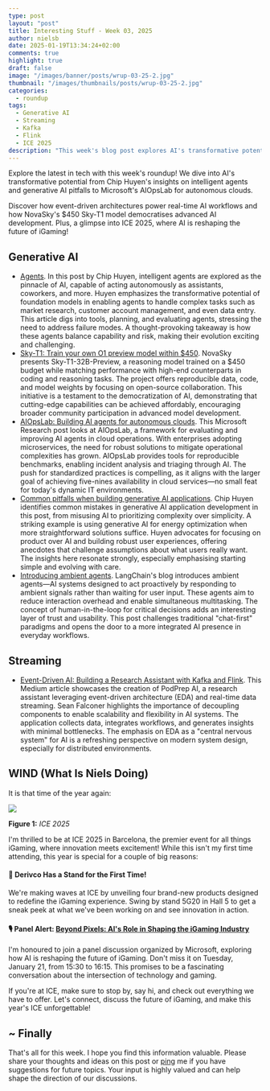 ```yaml
---
type: post
layout: "post"
title: Interesting Stuff - Week 03, 2025
author: nielsb
date: 2025-01-19T13:34:24+02:00
comments: true
highlight: true
draft: false
image: "/images/banner/posts/wrup-03-25-2.jpg"
thumbnail: "/images/thumbnails/posts/wrup-03-25-2.jpg"
categories:
  - roundup
tags:
  - Generative AI
  - Streaming
  - Kafka
  - Flink
  - ICE 2025
description: "This week's blog post explores AI's transformative potential, from intelligent agents and generative AI pitfalls to event-driven architectures powering real-time workflows. Discover how NovaSky's $450 Sky-T1 model is democratizing AI and get a glimpse of the latest innovations showcased at ICE 2025."
---
```


Explore the latest in tech with this week's roundup! We dive into AI's transformative potential from Chip Huyen's insights on intelligent agents and generative AI pitfalls to Microsoft's AIOpsLab for autonomous clouds. 

Discover how event-driven architectures power real-time AI workflows and how NovaSky's $450 Sky-T1 model democratises advanced AI development. Plus, a glimpse into ICE 2025, where AI is reshaping the future of iGaming!

<!--more-->

<!--
## Podcast

If you rather listen to the summary:



Click on the link above to listen to the podcast. Oh, the direct link to the episode is [here]().
-->

## Generative AI

* [Agents](https://huyenchip.com//2025/01/07/agents.html). In this post by Chip Huyen, intelligent agents are explored as the pinnacle of AI, capable of acting autonomously as assistants, coworkers, and more. Huyen emphasizes the transformative potential of foundation models in enabling agents to handle complex tasks such as market research, customer account management, and even data entry. This article digs into tools, planning, and evaluating agents, stressing the need to address failure modes. A thought-provoking takeaway is how these agents balance capability and risk, making their evolution exciting and challenging​.
* [Sky-T1: Train your own O1 preview model within $450](https://novasky-ai.github.io/posts/sky-t1/). NovaSky presents Sky-T1-32B-Preview, a reasoning model trained on a $450 budget while matching performance with high-end counterparts in coding and reasoning tasks. The project offers reproducible data, code, and model weights by focusing on open-source collaboration. This initiative is a testament to the democratization of AI, demonstrating that cutting-edge capabilities can be achieved affordably, encouraging broader community participation in advanced model development​.
* [AIOpsLab: Building AI agents for autonomous clouds](https://www.microsoft.com/en-us/research/blog/aiopslab-building-ai-agents-for-autonomous-clouds/). This Microsoft Research post looks at AIOpsLab, a framework for evaluating and improving AI agents in cloud operations. With enterprises adopting microservices, the need for robust solutions to mitigate operational complexities has grown. AIOpsLab provides tools for reproducible benchmarks, enabling incident analysis and triaging through AI. The push for standardized practices is compelling, as it aligns with the larger goal of achieving five-nines availability in cloud services—no small feat for today's dynamic IT environments​.
* [Common pitfalls when building generative AI applications](https://huyenchip.com//2025/01/16/ai-engineering-pitfalls.html). Chip Huyen identifies common mistakes in generative AI application development in this post, from misusing AI to prioritizing complexity over simplicity. A striking example is using generative AI for energy optimization when more straightforward solutions suffice. Huyen advocates for focusing on product over AI and building robust user experiences, offering anecdotes that challenge assumptions about what users really want. The insights here resonate strongly, especially emphasising starting simple and evolving with care​.
* [Introducing ambient agents](https://blog.langchain.dev/introducing-ambient-agents/). LangChain's blog introduces ambient agents—AI systems designed to act proactively by responding to ambient signals rather than waiting for user input. These agents aim to reduce interaction overhead and enable simultaneous multitasking. The concept of human-in-the-loop for critical decisions adds an interesting layer of trust and usability. This post challenges traditional "chat-first" paradigms and opens the door to a more integrated AI presence in everyday workflows​.

## Streaming

* [Event-Driven AI: Building a Research Assistant with Kafka and Flink](https://www.confluent.io/blog/event-driven-ai-building-a-research-assistant-with-kafka-and-flink/). This Medium article showcases the creation of PodPrep AI, a research assistant leveraging event-driven architecture (EDA) and real-time data streaming. Sean Falconer highlights the importance of decoupling components to enable scalability and flexibility in AI systems. The application collects data, integrates workflows, and generates insights with minimal bottlenecks. The emphasis on EDA as a "central nervous system" for AI is a refreshing perspective on modern system design, especially for distributed environments​.

## WIND (What Is Niels Doing)

It is that time of the year again:

![](/images/posts/ice-2025.jpg)

**Figure 1:** *ICE 2025*

I'm thrilled to be at ICE 2025 in Barcelona, the premier event for all things iGaming, where innovation meets excitement! While this isn't my first time attending, this year is special for a couple of big reasons:

#### 🎯 Derivco Has a Stand for the First Time!

We're making waves at ICE by unveiling four brand-new products designed to redefine the iGaming experience. Swing by stand 5G20 in Hall 5 to get a sneak peek at what we've been working on and see innovation in action.

#### 🎙️ Panel Alert: [**Beyond Pixels: AI's Role in Shaping the iGaming Industry**][1]

I'm honoured to join a panel discussion organized by Microsoft, exploring how AI is reshaping the future of iGaming. Don't miss it on Tuesday, January 21, from 15:30 to 16:15. This promises to be a fascinating conversation about the intersection of technology and gaming.

If you're at ICE, make sure to stop by, say hi, and check out everything we have to offer. Let's connect, discuss the future of iGaming, and make this year's ICE unforgettable!

## ~ Finally

That's all for this week. I hope you find this information valuable. Please share your thoughts and ideas on this post or [ping][ma] me if you have suggestions for future topics. Your input is highly valued and can help shape the direction of our discussions.

[ma]: mailto:niels.it.berglund@gmail.com
[mp]: https://blog.acolyer.org
[iq]: https://www.infoq.com/
[ew]: http://sqlonice.com/
[re]: http://blog.revolutionanalytics.com
[sqsk]: https://www.sqlskills.com
[mdaveyblog]: https://mdavey.wordpress.com/
[charlblog]: https://charlla.com/

[jovpop]: https://twitter.com/JovanPop_MSFT
[bobw]: https://twitter.com/bobwardms
[revod]: https://twitter.com/revodavid
[lonny]: https://twitter.com/sqL_handLe
[ewtw]: https://twitter.com/sqlOnIce
[buckw]: https://twitter.com/BuckWoodyMSFT
[mattw]: https://twitter.com/matthewwarren
[murba]: https://twitter.com/muratdemirbas
[daveda]: https://twitter.com/davidthecoder
[adcol]: https://twitter.com/adriancolyer
[jesrod]: https://twitter.com/jrdothoughts
[tomaz]: https://twitter.com/tomaz_tsql
[dataart]: https://twitter.com/dataartisans
[luis]: https://twitter.com/luis_de_sousa
[benstop]: https://twitter.com/benstopford
[conflu]: https://twitter.com/confluentinc
[tylert]: https://twitter.com/tyler_treat
[andrewng]: https://twitter.com/AndrewYNg
[lawr]: https://twitter.com/bytezn
[jue]: https://twitter.com/b0rk
[yan]: https://twitter.com/theburningmonk
[danny]: https://twitter.com/g9yuayon
[rmoff]: https://www.linkedin.com/in/robinmoffatt/
[ryansw]: https://twitter.com/ryanswanstrom
[pabloc]: https://twitter.com/pabloc_ds
[mklep]: https://twitter.com/martinkl
[mdavey]: https://twitter.com/matt_davey
[jboner]: https://twitter.com/jboner
[joeduff]: https://twitter.com/funcOfJoe
[charl]: https://twitter.com/charllamprecht
[dbricks]: https://twitter.com/databricks
[adsit]: https://twitter.com/SitnikAdam
[vicky]: https://twitter.com/vickyharp
[dscentral]: https://twitter.com/DataScienceCtrl
[natemc]: https://twitter.com/natemcmaster
[ads]: https://twitter.com/azuredatastudio
[travw]: https://twitter.com/radtravis
[emilk]: https://twitter.com/IsTheArchitect
[netflx]: https://netflixtechblog.com/
[hubert]: https://www.linkedin.com/in/hkdulay/
[jserra]: https://www.linkedin.com/in/jamesserra/
[lemi]: https://www.linkedin.com/in/lemimasalu/
[michael]: https://www.linkedin.com/in/michaeladrianjohnson/

[1]: https://www.icegaming.com/ice-2025-1/ai-in-games-panel-the-ai-evolution-shaping-tomorrows-games
